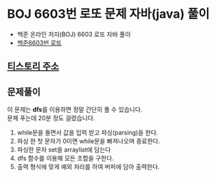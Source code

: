 # BOJ 6603번 로또 문제 자바(java)  풀이
- 백준 온라인 저지(BOJ) 6603 로또 자바 풀이
- [백준6603번 로또](https://www.acmicpc.net/problem/6603)

## [티스토리 주소](https://hoho325.tistory.com/83?category=780777)


## 문제풀이
이 문제는 **dfs**를 이용하면 정말 간단히 풀 수 있습니다.  
문제 푸는데 20분 정도 걸렸습니다.
1. while문을 돌면서 값을 입력 받고 파싱(parsing)을 한다.
2. 파싱 한 첫 문자가 0이면 while문을 빠져나오며 종료한다.
3. 파싱한 문자 set을 arraylist에 담는다
4. dfs 함수를 이용해 모든 조합을 구한다.
5. 출력 형식에 맞게 예외 처리를 하여 버퍼에 담아 출력한다.
